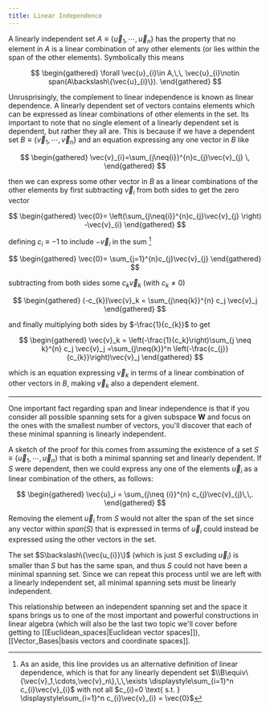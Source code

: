 ```yaml
---
title: Linear Independence
---
```


A linearly independent set $A\equiv\{\vec{u}_1,\cdots,\vec{u}_n\}$ has the property that no element in $A$ is a linear combination of any other elements (or lies within the span of the other elements). Symbolically this means 

$$
\begin{gathered}
\forall \vec{u}_{i}\in A,\,\, \vec{u}_{i}\notin span(A\backslash\{\vec{u}_{i}\}).
\end{gathered}
$$

Unrusprisingly, the complement to linear independence is known as linear dependence. A linearly dependent set of vectors contains elements which can be expressed as linear combinations of other elements in the set. Its important to note that no single element of a linearly dependent set is dependent, but rather they all are. This is because if we have a dependent set  $B\equiv\{\vec{v}_1,\cdots,\vec{v}_n\}$ and an equation expressing any one vector in $B$ like

$$
\begin{gathered}
\vec{v}_{i}=\sum_{j\neq{i}}^{n}c_{j}\vec{v}_{j} \,
\end{gathered}
$$

then we can express some other vector in $B$ as a linear combinations of the other elements by first subtracting $\vec{v}_{i}$ from both sides to get the zero vector

$$
\begin{gathered}
\vec{0}= \left(\sum_{j\neq{i}}^{n}c_{j}\vec{v}_{j} \right) -\vec{v}_{i}
\end{gathered}
$$

defining $c_{i}\equiv -1$ to include $-\vec{v}_i$ in the sum [^1]

$$
\begin{gathered}
\vec{0}= \sum_{j=1}^{n}c_{j}\vec{v}_{j}
\end{gathered}
$$

subtracting from both sides some $c_{k}\vec{v}_k$ (with $c_{k}\ne 0$)

$$
\begin{gathered}
(-c_{k})\vec{v}_k = \sum_{j\neq{k}}^{n} c_j \vec{v}_j
\end{gathered}
$$



and finally multiplying both sides by $-\frac{1}{c_{k}}$ to get

$$
\begin{gathered}
\vec{v}_k = \left(-\frac{1}{c_k}\right)\sum_{j \neq k}^{n} c_j \vec{v}_j =\sum_{j\neq{k}}^n \left(-\frac{c_{j}}{c_{k}}\right)\vec{v}_j
\end{gathered}
$$

which is an equation expressing $\vec{v}_k$ in terms of a linear combination of other vectors in $B$, making $\vec{v}_k$ also a dependent element.

---
One important fact regarding span and linear independence is that if you consider all possible spanning sets for a given subspace $\textbf{W}$ and focus on the ones with the smallest number of vectors, you'll discover that each of these minimal spanning is linearly independent.

A sketch of the proof for this comes from assuming the existence of a set $S\equiv\{\vec{u}_1,\cdots,\vec{u}_n\}$ that is both a minimal spanning set and linearly dependent.
If $S$ were dependent, then we could express any one of the elements $\vec{u}_i$ as a linear combination of the others, as follows:

$$
\begin{gathered}
\vec{u}_i = \sum_{j\neq {i}}^{n} c_{j}\vec{v}_{j}\,\,.
\end{gathered}
$$

Removing the element $\vec{u}_i$ from $S$ would not alter the span of the set since any vector within $span(S)$ that is expressed in terms of $\vec{u}_i$ could instead be expressed using the other vectors in the set.

The set $S\backslash\{\vec{u_{i}}\}$ (which is just $S$ excluding $\vec{u}_i$) is smaller than $S$ but has the same span, and thus $S$ could not have been a minimal spanning set.
Since we can repeat this process until we are left with a linearly independent set, all minimal spanning sets must be linearly independent.

This relationship between an independent spanning set and the space it spans brings us to one of the most important and powerful constructions in linear algebra (which will also be the last two topic we'll cover before getting to [[Euclidean_spaces|Euclidean vector spaces]]), [[Vector_Bases|basis vectors and coordinate spaces]].






[^1]: As an aside, this line provides us an alternative definition of linear dependence, which is that for any linearly dependent set $\\B\equiv\{\vec{v}_1,\cdots,\vec{v}_n\},\,\,\exists \displaystyle\sum_{i=1}^n c_{i}\vec{v}_{i}$ with not all $c_{i}=0 \text{ s.t. } \displaystyle\sum_{i=1}^n c_{i}\vec{v}_{i} = \vec{0}$

